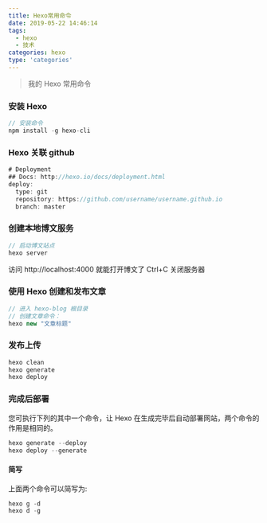 ```yaml
---
title: Hexo常用命令
date: 2019-05-22 14:46:14
tags:
  - hexo
  - 技术
categories: hexo
type: 'categories'
---
```


> 我的 Hexo 常用命令

<!--more-->

### 安装 Hexo

```javascript
// 安装命令
npm install -g hexo-cli
```

### Hexo 关联 github

```javascript
# Deployment
## Docs: http://hexo.io/docs/deployment.html
deploy:
  type: git
  repository: https://github.com/username/username.github.io
  branch: master
```

### 创建本地博文服务

```javascript
// 启动博文站点
hexo server
```

访问 http://localhost:4000 就能打开博文了
Ctrl+C 关闭服务器

### 使用 Hexo 创建和发布文章

```javascript
// 进入 hexo-blog 根目录
// 创建文章命令：
hexo new "文章标题"
```

### 发布上传

```javascript
hexo clean
hexo generate
hexo deploy
```

### 完成后部署

您可执行下列的其中一个命令，让 Hexo 在生成完毕后自动部署网站，两个命令的作用是相同的。

```javascript
hexo generate --deploy
hexo deploy --generate
```

#### 简写

上面两个命令可以简写为:

```javascript
hexo g -d
hexo d -g
```
